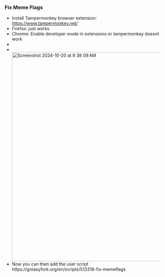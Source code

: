 <h3>Fix Meme Flags</h3>
<ul>
  <li>Install Tampermonkey browser extension: <a href="https://www.tampermonkey.net/">https://www.tampermonkey.net/</a></li>
  <li>Firefox: just works</li>
  <li>Chrome: Enable developer mode in extensions or tampermonkey doesnt work<li>
  <li></li></LI><img width="678" alt="Screenshot 2024-10-20 at 9 38 09 AM" src="https://github.com/user-attachments/assets/1a3d3bfb-7ea7-4544-8228-7b8d546822be">
  <li>Now you can then add the user script https://greasyfork.org/en/scripts/513318-fix-memeflags</li>
</ul>
